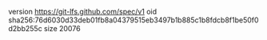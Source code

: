 version https://git-lfs.github.com/spec/v1
oid sha256:76d6030d33deb01fb8a04379515eb3497b1b885c1b8fdcb8f1be50f0d2bb255c
size 20076
